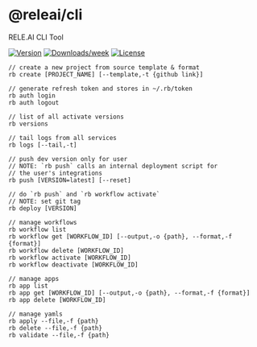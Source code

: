 @releai/cli
===========

RELE.AI CLI Tool

[![Version](https://img.shields.io/npm/v/@releai/cli.svg)](https://npmjs.org/package/@releai/cli)
[![Downloads/week](https://img.shields.io/npm/dw/@releai/cli.svg)](https://npmjs.org/package/@releai/cli)
[![License](https://img.shields.io/npm/l/@releai/cli.svg)](https://github.com/rele-ai/cli/blob/master/package.json)

```
// create a new project from source template & format
rb create [PROJECT_NAME] [--template,-t {github link}]

// generate refresh token and stores in ~/.rb/token
rb auth login
rb auth logout

// list of all activate versions
rb versions

// tail logs from all services
rb logs [--tail,-t]

// push dev version only for user
// NOTE: `rb push` calls an internal deployment script for
// the user's integrations
rb push [VERSION=latest] [--reset]

// do `rb push` and `rb workflow activate`
// NOTE: set git tag
rb deploy [VERSION]

// manage workflows
rb workflow list
rb workflow get [WORKFLOW_ID] [--output,-o {path}, --format,-f {format}]
rb workflow delete [WORKFLOW_ID]
rb workflow activate [WORKFLOW_ID]
rb workflow deactivate [WORKFLOW_ID]

// manage apps
rb app list
rb app get [WORKFLOW_ID] [--output,-o {path}, --format,-f {format}]
rb app delete [WORKFLOW_ID]

// manage yamls
rb apply --file,-f {path}
rb delete --file,-f {path}
rb validate --file,-f {path}
```